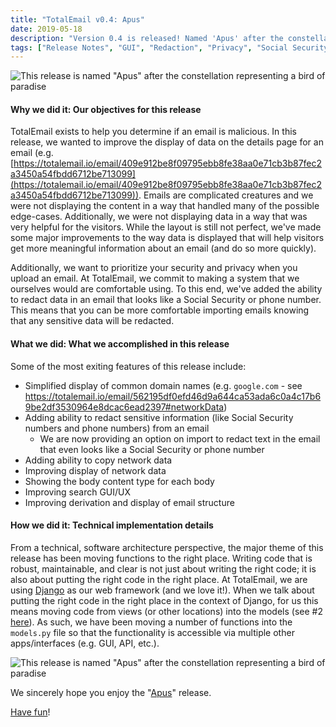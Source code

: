 ```yaml
---
title: "TotalEmail v0.4: Apus"
date: 2019-05-18
description: "Version 0.4 is released! Named 'Apus' after the constellation representing a bird of paradise, this release improves the layout of data in the GUI, improves redaction by redacting content matching certain patterns, and improves the email structure. In this blog post, we'll discuss a few of the new things we are most excited about!"
tags: ["Release Notes", "GUI", "Redaction", "Privacy", "Social Security Numbers", "Personally Identifiable Information", "Phone Numbers", "Regexes", "Email Structure", "Django", "Search"]
---
```


![This release is named "Apus" after the constellation representing a bird of paradise](/imgs/apus-art.png)

#### Why we did it: Our objectives for this release

TotalEmail exists to help you determine if an email is malicious. In this release, we wanted to improve the display of data on the details page for an email (e.g. [https://totalemail.io/email/409e912be8f09795ebb8fe38aa0e71cb3b87fec2a3450a54fbdd6712be713099](https://totalemail.io/email/409e912be8f09795ebb8fe38aa0e71cb3b87fec2a3450a54fbdd6712be713099)). Emails are complicated creatures and we were not displaying the content in a way that handled many of the possible edge-cases. Additionally, we were not displaying data in a way that was very helpful for the visitors. While the layout is still not perfect, we've made some major improvements to the way data is displayed that will help visitors get more meaningful information about an email (and do so more quickly).

Additionally, we want to prioritize your security and privacy when you upload an email. At TotalEmail, we commit to making a system that we ourselves would are comfortable using. To this end, we've added the ability to redact data in an email that looks like a Social Security or phone number. This means that you can be more comfortable importing emails knowing that any sensitive data will be redacted.

#### What we did: What we accomplished in this release

Some of the most exiting features of this release include:

- Simplified display of common domain names (e.g. `google.com` - see https://totalemail.io/email/562195df0efd46d9a644ca53ada6c0a4c17b69be2df3530964e8dcac6ead2397#networkData)
- Adding ability to redact sensitive information (like Social Security numbers and phone numbers) from an email
    - We are now providing an option on import to redact text in the email that even looks like a Social Security or phone number
- Adding ability to copy network data
- Improving display of network data
- Showing the body content type for each body
- Improving search GUI/UX
- Improving derivation and display of email structure

#### How we did it: Technical implementation details

From a technical, software architecture perspective, the major theme of this release has been moving functions to the right place. Writing code that is robust, maintainable, and clear is not just about writing the right code; it is also about putting the right code in the right place. At TotalEmail, we are using [Django](https://www.djangoproject.com/) as our web framework (and we love it!). When we talk about putting the right code in the right place in the context of Django, for us this means moving code from views (or other locations) into the models (see #2 [here](/on-rewriting-code/)). As such, we have been moving a number of functions into the `models.py` file so that the functionality is accessible via multiple other apps/interfaces (e.g. GUI, API, etc.).

![This release is named "Apus" after the constellation representing a bird of paradise](/imgs/apus.png)

We sincerely hope you enjoy the "[Apus](https://en.wikipedia.org/wiki/Apus)" release.

[Have fun](https://totalemail.io/email/562195df0efd46d9a644ca53ada6c0a4c17b69be2df3530964e8dcac6ead2397)!
